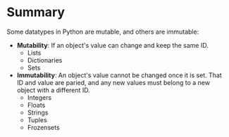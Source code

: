 # Summary

Some datatypes in Python are mutable, and others are immutable:

- **Mutability**: If an object's value can change and keep the same ID.
  - Lists
  - Dictionaries
  - Sets
- **Immutability**: An object's value cannot be changed once it is set. That ID and value are paried, and any new values must belong to a new object with a different ID.
  - Integers
  - Floats
  - Strings
  - Tuples
  - Frozensets